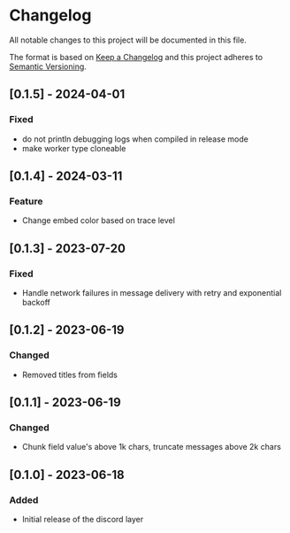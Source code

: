 # Changelog
All notable changes to this project will be documented in this file.

The format is based on [Keep a Changelog](http://keepachangelog.com/en/1.0.0/)
and this project adheres to [Semantic Versioning](https://semver.org/spec/v2.0.0.html).

## [0.1.5] - 2024-04-01
### Fixed
- do not println debugging logs when compiled in release mode
- make worker type cloneable

## [0.1.4] - 2024-03-11
### Feature
- Change embed color based on trace level

## [0.1.3] - 2023-07-20
### Fixed
- Handle network failures in message delivery with retry and exponential backoff

## [0.1.2] - 2023-06-19
### Changed
- Removed titles from fields

## [0.1.1] - 2023-06-19
### Changed
- Chunk field value's above 1k chars, truncate messages above 2k chars


## [0.1.0] - 2023-06-18
### Added
- Initial release of the discord layer

